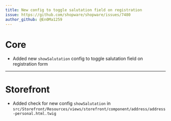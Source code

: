 ```yaml
---
title: New config to toggle salutation field on registration
issue: https://github.com/shopware/shopware/issues/7480
author_github: @En0Ma1259
---
```

# Core
* Added new `showSalutation` config to toggle salutation field on registration form
___
# Storefront
* Added check for new config `showSalutation` in `src/Storefront/Resources/views/storefront/component/address/address-personal.html.twig`
